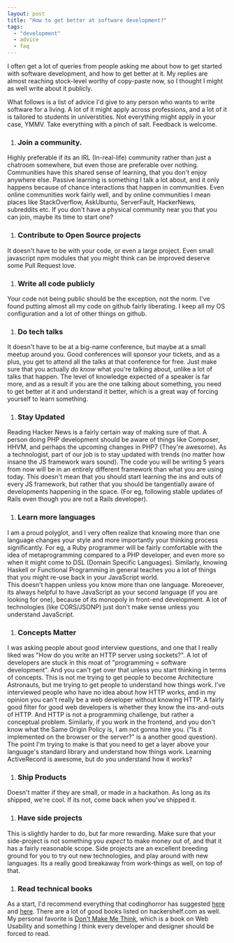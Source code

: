 ```yaml
---
layout: post
title: "How to get better at software development?"
tags:
  - "development"
  - advice
  - faq
---
```


I often get a lot of queries from people asking me about how to get started with software development, and how to get better at it. My replies are almost reaching stock-level worthy of copy-paste now, so I thought I might as well write about it publicly.

What follows is a list of advice I'd give to any person who wants to write software for a living. A lot of it might apply across professions, and a lot of it is tailored to students in universtities. Not everything might apply in your case, YMMV. Take everything with a pinch of salt. Feedback is welcome.

1. ### Join a community. 
Highly preferable if its an IRL (In-real-life) community rather than just a chatroom somewhere, but even those are preferable over nothing. Communities have this shared sense of learning, that you don't enjoy anywhere else. Passive learning is something I talk a lot about, and it only happens because of chance interactions that happen in communities. Even online communities work fairly well, and by online communities I mean places like StackOverflow, AskUbuntu, ServerFault, HackerNews, subreddits etc.
If you don't have a physical community near you that you can join, maybe its time to start one?

1. ### Contribute to Open Source projects
It doesn't have to be with your code, or even a large project. Even small javascript npm modules that you might think can be improved deserve some Pull Request love.

1. ### Write all code publicly
Your code not being public should be the exception, not the norm. I've found putting almost all my code on github fairly liberating. I keep all my OS configuration and a lot of other things on github.

1. ### Do tech talks
It doesn't have to be at a big-name conference, but maybe at a small meetup around you. Good conferences will sponsor your tickets, and as a plus, you get to attend all the talks at that conference for free. Just make sure that you actually *do know* what you're talking about, unlike a lot of talks that happen.
The level of knowledge expected of a speaker is far more, and as a result if you are the one talking about something, you need to get better at it and understand it better, which is a great way of forcing yourself to learn something.

1. ### Stay Updated
Reading Hacker News is a fairly certain way of making sure of that. A person doing PHP development should be aware of things like Composer, HHVM, and perhaps the upcoming changes in PHP7 (They're awesome). As a technologist, part of our job is to stay updated with trends (no matter how insane the JS framework wars sound). The code you will be writing 5 years from now will be in an entirely different framework than what you are using today. This doesn't mean that you should start learning the ins and outs of every JS framework, but rather that you should be tangentially aware of developments happening in the space. (For eg, following stable updates of Rails even though you are not a Rails developer).

1. ### Learn more languages
I am a proud polyglot, and I very often realize that knowing more than one language changes your style and more importantly your thinking process significantly. For eg, a Ruby programmer will be fairly comfortable with the idea of metaprogramming compared to a PHP developer, and even more so when it might come to DSL (Domain Specific Languages). Similarly, knowing Haskell or Functional Programming in general teaches you a lot of things that you might re-use back in your JavaScript world.     
This doesn't happen unless you know more than one language. Moreoever, its always helpful to have JavaScript as your second language (if you are looking for one), because of its monopoly in front-end development. A lot of technologies (like CORS/JSONP) just don't make sense unless you understand JavaScript.

1. ### Concepts Matter
I was asking people about good interview questions, and one that I really liked was "How do you write an HTTP server using sockets?". A lot of developers are stuck in this moat of "programming = software development". And you can't get over that unless you start thinking in terms of concepts. This is not me trying to get people to become Architecture Astronauts, but me trying to get people to understand how things work.
I've interviewed people who have no idea about how HTTP works, and in my opinion you can't really be a web developer without knowing HTTP. A fairly good filter for good web developers is whether they know the ins-and-outs of HTTP. And HTTP is not a programming challenge, but rather a conceptual problem.
Similarly, if you work in the frontend, and you don't know what the Same Origin Policy is, I am not gonna hire you. ("Is it implemented on the browser or the server?" is a another good question). The point I'm trying to make is that you need to get a layer above your language's standard library and understand how things work. Learning ActiveRecord is awesome, but do you understand how it works?

1. ### Ship Products
Doesn't matter if they are small, or made in a hackathon. As long as its shipped, we're cool. If its not, come back when you've shipped it.

1. ### Have side projects
This is slightly harder to do, but far more rewarding. Make sure that your side-project is not something you *expect* to make money out of, and that it has a fairly reasonable scope. Side projects are an excellent breeding ground for you to try out new technologies, and play around with new languages. Its a really good breakaway from work-things as well, on top of that.

1. ### Read technical books
As a start, I'd recommend everything that codinghorror has suggested [here](https://blog.codinghorror.com/recommended-reading-for-developers/) and [here](https://blog.codinghorror.com/programmers-dont-read-books-but-you-should/). There are a lot of good books listed on hackershelf.com as well. My personal favorite is [Don't Make Me Think](http://www.amazon.com/exec/obidos/ASIN/0321965515), which is a book on Web Usability and something I think every developer and designer should be forced to read.
